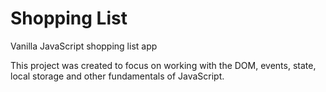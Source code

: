# Shopping List

Vanilla JavaScript shopping list app

This project was created to focus on working with the DOM, events, state, local storage and other fundamentals of JavaScript.

